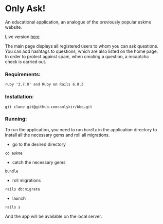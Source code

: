 Only Ask!
=====================
An educational application, an analogue of the previously popular askme website.

Live version [here](https://onlyask.herokuapp.com/)

The main page displays all registered users to whom you can ask questions. You can add hashtags to questions, 
which are also listed on the home page. 
In order to protect against spam, when creating a question, a recaptcha check is carried out.

### Requirements:
```
ruby '2.7.0' and Ruby on Rails 6.0.3
```

### Installation:
```
git clone git@github.com:onlykir/bbq.git
```

### Running:
To run the application, you need to run `bundle` in the application directory to install all the necessary gems and roll all migrations.

+ go to the desired directory
```
cd askme
```
+ catch the necessary gems
```
bundle
``` 
+ roll migrations
```
rails db:migrate
``` 
+ launch
```
rails s
``` 
And the app will be available on the local server.
